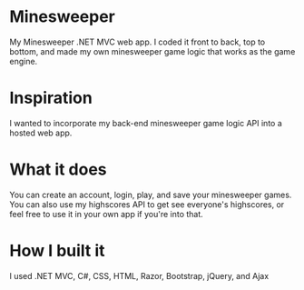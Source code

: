 # Minesweeper
My Minesweeper .NET MVC web app. I coded it front to back, top to bottom, and made my own minesweeper game logic that works as the game engine.

# Inspiration
I wanted to incorporate my back-end minesweeper game logic API into a hosted web app.

# What it does
You can create an account, login, play, and save your minesweeper games. You can also use my highscores API to get see everyone's highscores, or feel free to use it in your own app if you're into that.

# How I built it
I used .NET MVC, C#, CSS, HTML, Razor, Bootstrap, jQuery, and Ajax
